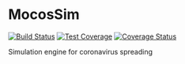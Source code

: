 # MocosSim

[![Build Status](https://app.travis-ci.com/MOCOS-COVID19/MocosSim.svg?branch=master)](https://app.travis-ci.com/MOCOS-COVID19/MocosSim)
[![Test Coverage](https://codecov.io/github/MOCOS-COVID19/MocosSim/coverage.svg?branch=master)](https://codecov.io/github/MOCOS-COVID19/MocosSim?branch=master)
[![Coverage Status](https://coveralls.io/repos/github/MOCOS-COVID19/MocosSim/badge.svg?branch=master)](https://coveralls.io/github/MOCOS-COVID19/MocosSim?branch=master)

Simulation engine for coronavirus spreading

